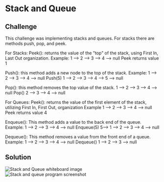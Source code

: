 # Stack and Queue

## Challenge
This challenge was implementing stacks and queues. For stacks there are methods push, pop, and peek.

For Stacks:
Peek(): returns the value of the "top" of the stack, using First In, Last Out organization.
Example:
1 --> 2 --> 3 --> 4 --> null
Peek returns value 1

Push(): this method adds a new node to the top of the stack.
Example: 
1 --> 2 --> 3 --> 4 --> null
Push(5) 
1 --> 2 --> 3 --> 4 --> 5 --> null

Pop(): this method removes the top value of the stack.
1 --> 2 --> 3 --> 4 --> null
Pop()
2 --> 3 --> 4 --> null

For Queues:
Peek(): returns the value of the first element of the stack, utilizing First In, First Out, organization
Example
1 --> 2 --> 3 --> 4 --> null
Peek returns value 4

Enqueue(): This method adds a value to the back end of the queue.
Example: 
1 --> 2 --> 3 --> 4 --> null
Enqueue(5) 
5--> 1 --> 2 --> 3 --> 4 --> null

Dequeue(): This method removes a value from the front end of a queue.
Example: 
1 --> 2 --> 3 --> 4 --> null
Dequeue() 
1 --> 2 --> 3 --> null


## Solution
![Stack and Queue whiteboard image](../../Assets/StackAndQ.jpg)
![Stack and queue program screenshot](../..Assets/StackAndQScreen.jpg)
